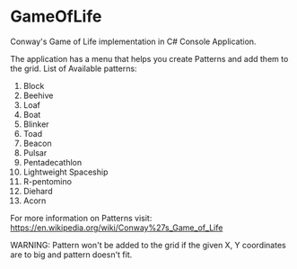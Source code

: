 # GameOfLife
Conway's Game of Life implementation in C# Console Application.

The application has a menu that helps you create Patterns and add them to the grid.
List of Available patterns:
1. Block
2. Beehive
3. Loaf
4. Boat
5. Blinker
6. Toad
7. Beacon
8. Pulsar
9. Pentadecathlon
10. Lightweight Spaceship
11. R-pentomino
12. Diehard
13. Acorn

For more information on Patterns visit: https://en.wikipedia.org/wiki/Conway%27s_Game_of_Life

WARNING: Pattern won't be added to the grid if the given X, Y coordinates are to big and pattern doesn't fit.
